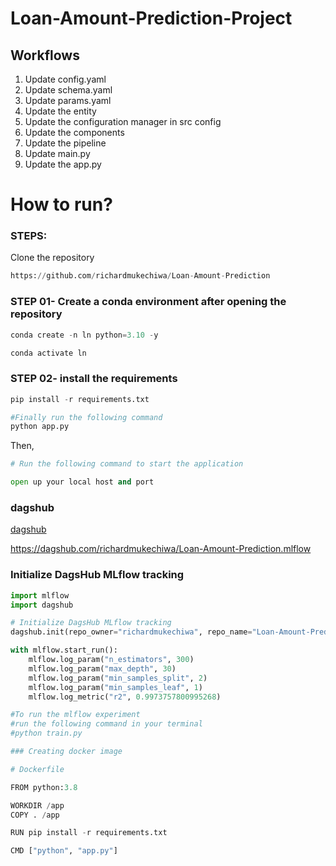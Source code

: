 # Loan-Amount-Prediction-Project

## Workflows

1. Update config.yaml
2. Update schema.yaml
3. Update params.yaml
4. Update the entity
5. Update the configuration manager in src config
6. Update the components
7. Update the pipeline
8. Update main.py
9. Update the app.py

# How to run?

### STEPS:

Clone the repository

```python
https://github.com/richardmukechiwa/Loan-Amount-Prediction
```

### STEP 01- Create a conda environment after opening the repository

```python
conda create -n ln python=3.10 -y
```

```python
conda activate ln
```

### STEP 02- install the requirements

```python
pip install -r requirements.txt
```

```python
#Finally run the following command
python app.py
```

Then,
```python
# Run the following command to start the application    

open up your local host and port

```

### dagshub

[dagshub](https://dagshub.com/)

https://dagshub.com/richardmukechiwa/Loan-Amount-Prediction.mlflow

### Initialize DagsHub MLflow tracking
```python
import mlflow
import dagshub

# Initialize DagsHub MLflow tracking
dagshub.init(repo_owner="richardmukechiwa", repo_name="Loan-Amount-Prediction", mlflow=True)

with mlflow.start_run():
    mlflow.log_param("n_estimators", 300)
    mlflow.log_param("max_depth", 30)
    mlflow.log_param("min_samples_split", 2)
    mlflow.log_param("min_samples_leaf", 1)
    mlflow.log_metric("r2", 0.9973757800995268)

#To run the mlflow experiment
#run the following command in your terminal
#python train.py
```
```python
### Creating docker image

# Dockerfile

FROM python:3.8

WORKDIR /app
COPY . /app

RUN pip install -r requirements.txt

CMD ["python", "app.py"]
```


